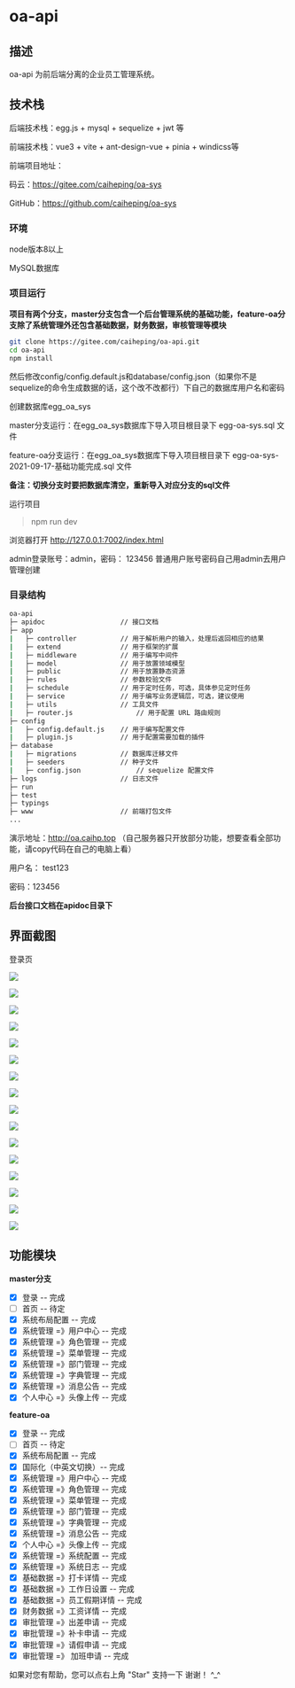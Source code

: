 # oa-api

## 描述

oa-api 为前后端分离的企业员工管理系统。

## 技术栈

后端技术栈：egg.js + mysql + sequelize + jwt 等

前端技术栈：vue3 + vite + ant-design-vue + pinia + windicss等

前端项目地址：

码云：https://gitee.com/caiheping/oa-sys

GitHub：https://github.com/caiheping/oa-sys

### 环境

node版本8以上

MySQL数据库

### 项目运行

**项目有两个分支，master分支包含一个后台管理系统的基础功能，feature-oa分支除了系统管理外还包含基础数据，财务数据，审核管理等模块**

```bash
git clone https://gitee.com/caiheping/oa-api.git
cd oa-api
npm install
```

然后修改config/config.default.js和database/config.json（如果你不是sequelize的命令生成数据的话，这个改不改都行）下自己的数据库用户名和密码

创建数据库egg_oa_sys

master分支运行：在egg_oa_sys数据库下导入项目根目录下 egg-oa-sys.sql 文件

feature-oa分支运行：在egg_oa_sys数据库下导入项目根目录下 egg-oa-sys-2021-09-17-基础功能完成.sql 文件

**备注：切换分支时要把数据库清空，重新导入对应分支的sql文件**

运行项目

> npm run dev

浏览器打开 http://127.0.0.1:7002/index.html

admin登录账号：admin，密码： 123456
普通用户账号密码自己用admin去用户管理创建



### 目录结构

```bash
oa-api
├─ apidoc					// 接口文档
├─ app
|	├─ controller			// 用于解析用户的输入，处理后返回相应的结果
|	├─ extend				// 用于框架的扩展
|	├─ middleware			// 用于编写中间件
|	├─ model				// 用于放置领域模型
|	├─ public				// 用于放置静态资源
|	├─ rules				// 参数校验文件
|	├─ schedule				// 用于定时任务，可选，具体参见定时任务
|	├─ service				// 用于编写业务逻辑层，可选，建议使用
|	├─ utils				// 工具文件
|	├─ router.js				// 用于配置 URL 路由规则
├─ config
|	├─ config.default.js	// 用于编写配置文件
|	├─ plugin.js			// 用于配置需要加载的插件
├─ database
|	├─ migrations			// 数据库迁移文件
|	├─ seeders				// 种子文件
|	├─ config.json				// sequelize 配置文件
├─ logs						// 日志文件
├─ run
├─ test
├─ typings
├─ www						// 前端打包文件
...
```

演示地址：http://oa.caihp.top （自己服务器只开放部分功能，想要查看全部功能，请copy代码在自己的电脑上看）

用户名： test123

密码：123456

**后台接口文档在apidoc目录下**



## 界面截图

登录页

![](http://cdn.caihp.top/oa-sys/other/login.png)

![](http://cdn.caihp.top/oa-sys/other/dept.png)

![](http://cdn.caihp.top/oa-sys/other/dit.png)

![](http://cdn.caihp.top/oa-sys/other/lockIn.png)

![](http://cdn.caihp.top/oa-sys/other/log.png)

![](http://cdn.caihp.top/oa-sys/other/makeUpCard.png)

![](http://cdn.caihp.top/oa-sys/other/menu.png)

![](http://cdn.caihp.top/oa-sys/other/notice.png)

![](http://cdn.caihp.top/oa-sys/other/role.png)

![](http://cdn.caihp.top/oa-sys/other/salary.png)

![](http://cdn.caihp.top/oa-sys/other/sysSetting.png)

![](http://cdn.caihp.top/oa-sys/other/setting.png)

![](http://cdn.caihp.top/oa-sys/other/userInfo.png)

![](http://cdn.caihp.top/oa-sys/other/user.png)

![](http://cdn.caihp.top/oa-sys/other/workOverTime.png)

![](http://cdn.caihp.top/oa-sys/other/workingDaySetting.png)



## 功能模块

**master分支**

- [x] 登录 -- 完成
- [ ] 首页 -- 待定
- [x] 系统布局配置 -- 完成
- [x] 系统管理 =》用户中心 -- 完成
- [x] 系统管理 =》角色管理 -- 完成
- [x] 系统管理 =》菜单管理 -- 完成
- [x] 系统管理 =》部门管理 -- 完成
- [x] 系统管理 =》字典管理 -- 完成
- [x] 系统管理 =》消息公告 -- 完成
- [x] 个人中心 =》头像上传 -- 完成

**feature-oa**

- [x] 登录 -- 完成
- [ ] 首页 -- 待定
- [x] 系统布局配置 -- 完成
- [x] 国际化（中英文切换）-- 完成
- [x] 系统管理 =》用户中心 -- 完成
- [x] 系统管理 =》角色管理 -- 完成
- [x] 系统管理 =》菜单管理 -- 完成
- [x] 系统管理 =》部门管理 -- 完成
- [x] 系统管理 =》字典管理 -- 完成
- [x] 系统管理 =》消息公告 -- 完成
- [x] 个人中心 =》头像上传 -- 完成
- [x] 系统管理 =》系统配置 -- 完成
- [x] 系统管理 =》系统日志 -- 完成
- [x] 基础数据 =》打卡详情 -- 完成
- [x] 基础数据 =》工作日设置 -- 完成
- [x] 基础数据 =》员工假期详情 -- 完成
- [x] 财务数据 =》工资详情 -- 完成
- [x] 审批管理 =》出差申请 -- 完成
- [x] 审批管理 =》补卡申请 -- 完成
- [x] 审批管理 =》请假申请 -- 完成
- [x] 审批管理 =》 加班申请 -- 完成

如果对您有帮助，您可以点右上角 "Star" 支持一下 谢谢！ ^_^